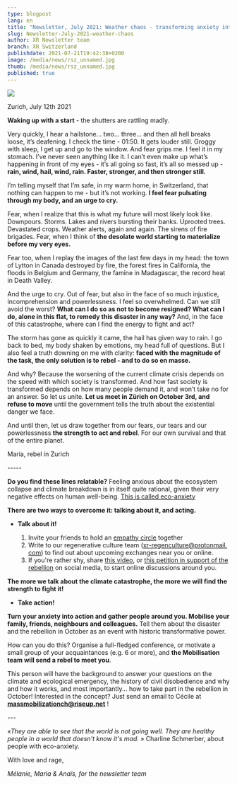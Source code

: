 ```yaml
---
type: blogpost
lang: en
title: "Newsletter, July 2021: Weather chaos - transforming anxiety into action"
slug: Newsletter-July-2021-weather-chaos
author: XR Newsletter team
branch: XR Switzerland
publishdate: 2021-07-21T19:42:38+0200
image: /media/news/rsz_unnamed.jpg
thumb: /media/news/rsz_unnamed.jpg
published: true
---
```



![](/media/unnamed.jpeg)

Zurich, July 12th 2021

**Waking up with a start** - the shutters are rattling madly.

Very quickly, I hear a hailstone… two… three… and then all hell breaks loose, it’s deafening. I check the time - 01:50. It gets louder still. Groggy with sleep, I get up and go to the window. And fear grips me. I feel it in my stomach. I’ve never seen anything like it. I can’t even make up what’s happening in front of my eyes - it’s all going so fast, it’s all so messed up - **rain, wind, hail, wind, rain. Faster, stronger, and then stronger still.**

I’m telling myself that I’m safe, in my warm home, in Switzerland, that nothing can happen to me - but it’s not working. **I feel fear pulsating through my body, and an urge to cry.**

Fear, when I realize that this is what my future will most likely look like. Downpours. Storms. Lakes and rivers bursting their banks. Uprooted trees. Devastated crops. Weather alerts, again and again. The sirens of fire brigades. Fear, when I think of **the desolate world starting to materialize before my very eyes.**

Fear too, when I replay the images of the last few days in my head: the town of Lytton in Canada destroyed by fire, the forest fires in California, the floods in Belgium and Germany, the famine in Madagascar, the record heat in Death Valley.

And the urge to cry. Out of fear, but also in the face of so much injustice, incomprehension and powerlessness. I feel so overwhelmed. Can we still avoid the worst? **What can I do so as not to become resigned? What can I do, alone in this flat, to remedy this disaster in any way?** And, in the face of this catastrophe, where can I find the energy to fight and act?

The storm has gone as quickly it came, the hail has given way to rain. I go back to bed, my body shaken by emotions, my head full of questions. But I also feel a truth downing on me with clarity: **faced with the magnitude of the task, the only solution is to rebel - and to do so en masse.**

And why? Because the worsening of the current climate crisis depends on the speed with which society is transformed. And how fast society is transformed depends on how many people demand it, and won’t take no for an answer. So let us unite. **Let us meet in Zürich on October 3rd, and refuse to move** until the government tells the truth about the existential danger we face.

And until then, let us draw together from our fears, our tears and our powerlessness **the strength to act and rebel**. For our own survival and that of the entire planet. 

Maria, rebel in Zurich

\-----

**Do you find these lines relatable?** Feeling anxious about the ecosystem collapse and climate breakdown is in itself quite rational, given their very negative effects on human well-being. [This is called eco-anxiety](https://u1584542.ct.sendgrid.net/ss/c/eR1oNBZ1lqoGbKL8pO4doGnIBTC7WsOrz6KaoZXCaFUT69DYwr_QdMWfP_2U5NTHwpEwN24mu02ojDvSgjArJNnquwTuw_2WoGnfWoNEiW6uM_RwxzB9yJVng7Y1Fs376SSAmV-ukUSJA62_LATCyG1vBSdyduf9EuNF6onnUmwEAIB5fcTlvHEkqXgg1R0CmAfHOFuNf34sRejR9jsT_TOFDF8Xalf-Rl9EYbO8Yt8KBQ8lxv6J8P2_0xhTwRpR3CSkNCslchva9UT2rKmd5aFXu1v64h6WRKSHPFcVryWmCyKkKEfKf_EQKlD6XbE96n6cOP56sQcQ8gVxWMEybwm_C_aGhfeBWndYsYBotk8rIZSLo5fN3XOGeO1WBL0FOsCd4jGrq1raPZiQ7ExHObwuT_6bBvr3zYaL983OoZg/3ds/smkj-_2HQT290YFrjAVAbg/h8/NM5R4HvWo8N2_IDSvNiYhvRi_iRYAK-z2xInNpSjHiM)

**There are two ways to overcome it: talking about it, and acting.**

* **Talk about it!**

  1. Invite your friends to hold an [empathy circle](https://u1584542.ct.sendgrid.net/ss/c/mRshnjzLbfRUAJcmEcvG03j4sWJ5ul78GDil56IPY2YsLUYcsk8LkqOCcj51VQY4b02Svb94yModwZR4QoPLL2pMNuEVyvQF3GSqiF1p3ACb-rF_9mfGP3eCDZxtE8lUt3MDeEZ_u87MXrXV6rgYzERGyPkHapeOYPLTOEIuOT1BuKRil8WQMCGYt86Am51fCC9jes6Lqlz9SFzLrv-Ot85IA6ShlFuh5DyUAqk5weIGW3DW04Hrxg9re3aFgyidSJikkL535NN6gJaZT786B8p2gPW_GiuyoWXZWk-uz5xM0IrR7FGZPs1eDRg5uPVyJqE87fQoiHMZBM0F_iFj4V7OaFhiElUvXq8-kwo2DZemwgkKCnlvG-5hNNNSPr90/3ds/smkj-_2HQT290YFrjAVAbg/h9/8NyJLrFcThz04rYH84HorOUZ-P5Yq0E7QYMYVLRjYz4) together
  2. Write to our regenerative culture team ([xr-regenculture@protonmail.​com](mailto:xr-regenculture@protonmail.com?subject=&body=xr-regenculture@protonmail.com)) to find out about upcoming exchanges near you or online.
  3. If you're rather shy, share [this video](https://u1584542.ct.sendgrid.net/ss/c/atcYNHk4Eh2YdGnwBh-YDPAZiEt8wwS6hp5wOIb3CiIKiuhZ3x2bjjhA6C8FdpWgnW_0gpAIo-eSqtE3JSuNyBQrPC_aDt0ULvZ17gjG8_C_DHfyg8iuE2W_xtANVaOABD-gWcEOXE3i0gq6UgAE66_O183qXUeGL8mJbJt90b02_uf_Req7RVKecQuMsp1V6qfJod7PxvgI2jTXYmlZqXWRwQZT5oVNkdrA2kT1oq9qQ8f6zkMODhFhuZvCrnOhVza3k4SjXx3iiFm3za_xhMNbgc0a-R-3Hf7OhN-DHrV0d6ZCgntkyGh8pGAahLBnp2lYy-m9_o66tPis3Gin_mI7W1fQtHSpWPGWq4LOghJP5SSyVTqgafSwYFKmx8l6c55o5fcaJ34jxtt7y1eUDQ/3ds/smkj-_2HQT290YFrjAVAbg/h10/52EEN5UwdXJQa4Jai46pneRPpIo2cRvl3GMzt7K-lc8), or [this petition in support of the rebellion](https://u1584542.ct.sendgrid.net/ss/c/P8Elou2Rvc0qoMPEUZrMXYBD8Fx3jZ6D3J4gjCR7K-IxeYBdQUlBOFx5Pt5HxetDye7snZgdH54VyYsVazIuOOmSYjbd2ZZeiEPtpC_Fd99LElFBYlh4faeRrF91TC2wnCRsXVXovpFNdzoIAsO8--bIWTnL4mm7911Vb3NfFCvZtqARIobBOPXZ6Lf6D6VclqY5nDwjXsmSxDHBGlM8gnc0bj-OeHg6N4ZvtUR7pCpxlw9C94k8QEPtnCugmxyOawc9M26ZaDDFaGaHXAoqJEKUvEY0feBpWCtTkP_7d66fppnUEK6wzvaRp9kQsThZhxkYZtWmNzjWQQY38plHtLE5zRo4HjBc-qHJlfKrzLsRe1FWcsy0XG05-72g3rrNghFpJ__ieGAb1gpI0FQlmRJIbKxCdcWsEzPOVZyGVkw/3ds/smkj-_2HQT290YFrjAVAbg/h11/owjPCFPyvDPYWVyddJP2Ex4OB2-n27b_wo0HPcrjVww) on social media, to start online discussions around you.

**The more we talk about the climate catastrophe, the more we will find the strength to fight it!**

* **Take action!**

**Turn your anxiety into action and gather people around you. Mobilise your family, friends, neighbours and colleagues.** Tell them about the disaster and the rebellion in October as an event with historic transformative power.

How can you do this? Organise a full-fledged conference, or motivate a small group of your acquaintances (e.g. 6 or more), and **the Mobilisation team will send a rebel to meet you**.

This person will have the background to answer your questions on the climate and ecological emergency, the history of civil disobedience and why and how it works, and most importantly... how to take part in the rebellion in October! Interested in the concept? Just send an email to Cécile at **[massmobilizationch@riseup.net](mailto:massmobilizationch@riseup.net?subject=&body=)** !

\---

*«They are able to see that the world is not going well. They are healthy people in a world that doesn't know it's mad. »* Charline Schmerber, about people with eco-anxiety.

With love and rage,

*Mélanie, Maria & Anaïs, for the newsletter team*